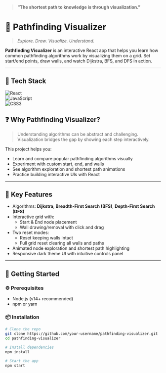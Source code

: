 > **“The shortest path to knowledge is through visualization.”**

# 🧭 Pathfinding Visualizer

> _Explore. Draw. Visualize. Understand._  

**Pathfinding Visualizer** is an interactive React app that helps you learn how common pathfinding algorithms work by visualizing them on a grid. Set start/end points, draw walls, and watch Dijkstra, BFS, and DFS in action.

---

## 📌 Tech Stack

![React](https://img.shields.io/badge/-React-61DAFB?logo=react&logoColor=black)  
![JavaScript](https://img.shields.io/badge/-JavaScript-F7DF1E?logo=javascript&logoColor=black)  
![CSS3](https://img.shields.io/badge/-CSS3-1572B6?logo=css3&logoColor=white)



## ❓ Why Pathfinding Visualizer?

> Understanding algorithms can be abstract and challenging. Visualization bridges the gap by showing each step interactively.

This project helps you:
- Learn and compare popular pathfinding algorithms visually
- Experiment with custom start, end, and walls
- See algorithm exploration and shortest path animations
- Practice building interactive UIs with React

---

## 🌟 Key Features

- Algorithms: **Dijkstra**, **Breadth-First Search (BFS)**, **Depth-First Search (DFS)**
- Interactive grid with:
  - Start & End node placement
  - Wall drawing/removal with click and drag
- Two reset modes:
  - Reset keeping walls intact
  - Full grid reset clearing all walls and paths
- Animated node exploration and shortest path highlighting
- Responsive dark theme UI with intuitive controls panel

---

## 🚀 Getting Started

### ⚙️ Prerequisites

- Node.js (v14+ recommended)
- npm or yarn

### 📦 Installation

```bash
# Clone the repo
git clone https://github.com/your-username/pathfinding-visualizer.git
cd pathfinding-visualizer

# Install dependencies
npm install

# Start the app
npm start
